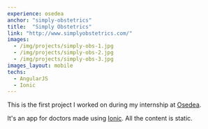 ```yaml
---
experience: osedea
anchor: "simply-obstetrics"
title:  "Simply Obstetrics"
link: "http://www.simplyobstetrics.com/"
images:
  - /img/projects/simply-obs-1.jpg
  - /img/projects/simply-obs-2.jpg
  - /img/projects/simply-obs-3.jpg
images_layout: mobile
techs:
  - AngularJS
  - Ionic
---
```


This is the first project I worked on during my internship at [Osedea](http://osedea.com).

It's an app for doctors made using [Ionic](http://ionicframework.com/). All the content is static.
